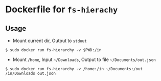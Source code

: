 # Dockerfile for `fs-hierachy`

## Usage

* Mount current dir, Output to `stdout` 
```sh-session
$ sudo docker run fs-hierarchy -v $PWD:/in
```

* Mount `/home`, Input `~/Downloads`, Output to file `~/Documents/out.json`
```sh-session
$ sudo docker run fs-hierarchy -v /home:/in ~/Documents:/out /in/Downloads out.json
```